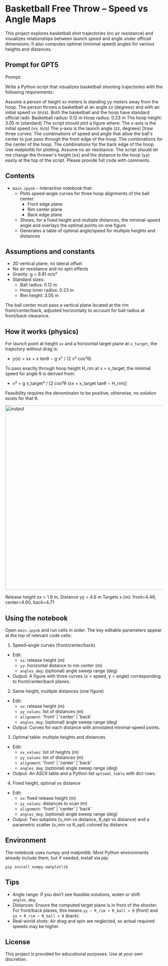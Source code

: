 # Basketball Free Throw – Speed vs Angle Maps

This project explores basketball shot trajectories (no air resistance) and visualizes relationships between launch speed and angle under official dimensions. It also computes optimal (minimal speed) angles for various heights and distances.

## Prompt for GPT5
Prompt:

Write a Python script that visualizes basketball shooting trajectories with the following requirements:

Assume a person of height xx meters is standing yy meters away from the hoop.
The person throws a basketball at an angle zz (degrees) and with an initial speed vv (m/s).
Both the basketball and the hoop have standard official radii:
Basketball radius: 0.12 m
Hoop radius: 0.23 m
The hoop height: 3.05 m (standard)
The script should plot a figure where:
The x-axis is the initial speed (vv, m/s)
The y-axis is the launch angle (zz, degrees)
Draw three curves:
The combinations of speed and angle that allow the ball's center to just pass through the front edge of the hoop.
The combinations for the center of the hoop.
The combinations for the back edge of the hoop.
Use matplotlib for plotting. Assume no air resistance.
The script should let me change the thrower's height (xx) and the distance to the hoop (yy) easily at the top of the script.
Please provide full code with comments.

## Contents

- `main.ipynb` – Interactive notebook that:
  - Plots speed–angle curves for three hoop alignments of the ball center:
    - Front edge plane
    - Rim center plane
    - Back edge plane
  - Shows, for a fixed height and multiple distances, the minimal-speed angle and overlays the optimal points on one figure
  - Generates a table of optimal angle/speed for multiple heights and distances

## Assumptions and constants

- 2D vertical plane, no lateral offset
- No air resistance and no spin effects
- Gravity: g = 9.81 m/s²
- Standard sizes:
  - Ball radius: 0.12 m
  - Hoop inner radius: 0.23 m
  - Rim height: 3.05 m

The ball center must pass a vertical plane located at the rim front/center/back, adjusted horizontally to account for ball radius at front/back clearance.

## How it works (physics)

For launch point at height `xx` and a horizontal target plane at `x_target`, the trajectory without drag is:

- y(x) = xx + x tanθ − g x² / (2 v² cos²θ)

To pass exactly through hoop height H_rim at x = x_target, the minimal speed for angle θ is derived from:

- v² = g x_target² / [2 cos²θ (xx + x_target tanθ − H_rim)]

Feasibility requires the denominator to be positive; otherwise, no solution exists for that θ.

<img width="790" height="590" alt="output" src="https://github.com/user-attachments/assets/12377fde-82f8-4846-8c4b-2923a1a062c6" />

Release height xx = 1.9 m, Distance yy = 4.6 m
Targets x (m): front=4.49, center=4.60, back=4.71

## Using the notebook

Open `main.ipynb` and run cells in order. The key editable parameters appear at the top of relevant code cells:

1) Speed–angle curves (front/center/back)
- Edit:
  - `xx`: release height (m)
  - `yy`: horizontal distance to rim center (m)
  - `angles_deg`: (optional) angle sweep range (deg)
- Output: A figure with three curves (x = speed, y = angle) corresponding to front/center/back planes.

2) Same height, multiple distances (one figure)
- Edit:
  - `xx`: release height (m)
  - `yy_values`: list of distances (m)
  - `alignment`: 'front' | 'center' | 'back'
  - `angles_deg`: (optional) angle sweep range (deg)
- Output: Curves for each distance with annotated minimal-speed points.

3) Optimal table: multiple heights and distances
- Edit:
  - `xx_values`: list of heights (m)
  - `yy_values`: list of distances (m)
  - `alignment`: 'front' | 'center' | 'back'
  - `angles_deg`: (optional) angle sweep range (deg)
- Output: An ASCII table and a Python list `optimal_table` with dict rows.

4) Fixed height, optimal vs distance
- Edit:
  - `xx`: fixed release height (m)
  - `yy_values`: distances to scan (m)
  - `alignment`: 'front' | 'center' | 'back'
  - `angles_deg`: (optional) angle sweep range (deg)
- Output: Two subplots (v_min vs distance, θ_opt vs distance) and a parametric scatter (v_min vs θ_opt) colored by distance.

## Environment

The notebook uses numpy and matplotlib. Most Python environments already include them, but if needed, install via pip:

```
pip install numpy matplotlib
```

## Tips

- Angle range: If you don’t see feasible solutions, widen or shift `angles_deg`.
- Distances: Ensure the computed target plane is in front of the shooter. For front/back planes, this means `yy − R_rim + R_ball > 0` (front) and `yy + R_rim − R_ball > 0` (back).
- Real-world shots: Air drag and spin are neglected, so actual required speeds may be higher.

## License

This project is provided for educational purposes. Use at your own discretion.
